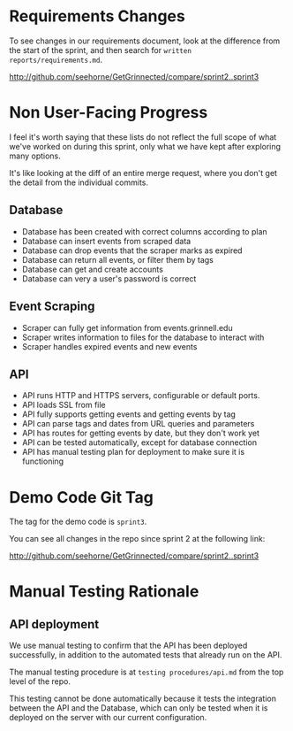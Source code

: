 # Requirements Changes

To see changes in our requirements document, look at the difference from the start of the sprint, and then search for `written reports/requirements.md`.

<http://github.com/seehorne/GetGrinnected/compare/sprint2..sprint3>

# Non User-Facing Progress

I feel it's worth saying that these lists do not reflect the full scope of what we've worked on during this sprint, only what we have kept after exploring many options.

It's like looking at the diff of an entire merge request, where you don't get the detail from the individual commits.

## Database

- Database has been created with correct columns according to plan
- Database can insert events from scraped data
- Database can drop events that the scraper marks as expired
- Database can return all events, or filter them by tags
- Database can get and create accounts
- Database can very a user's password is correct

## Event Scraping

- Scraper can fully get information from events.grinnell.edu
- Scraper writes information to files for the database to interact with
- Scraper handles expired events and new events

## API

- API runs HTTP and HTTPS servers, configurable or default ports.
- API loads SSL from file
- API fully supports getting events and getting events by tag
- API can parse tags and dates from URL queries and parameters
- API has routes for getting events by date, but they don't work yet
- API can be tested automatically, except for database connection
- API has manual testing plan for deployment to make sure it is functioning

# Demo Code Git Tag

The tag for the demo code is `sprint3`.

You can see all changes in the repo since sprint 2 at the following link:

<http://github.com/seehorne/GetGrinnected/compare/sprint2..sprint3>

# Manual Testing Rationale

## API deployment

We use manual testing to confirm that the API has been deployed successfully, in addition to the automated tests that already run on the API.

The manual testing procedure is at `testing procedures/api.md` from the top level of the repo.

This testing cannot be done automatically because it tests the integration between the API and the Database, which can only be tested when it is deployed on the server with our current configuration.
